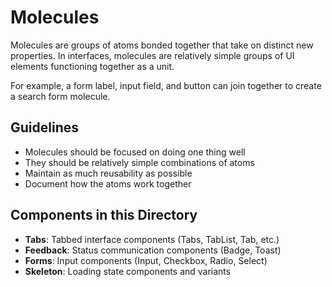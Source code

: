 # Molecules

Molecules are groups of atoms bonded together that take on distinct new properties. In interfaces, molecules are relatively simple groups of UI elements functioning together as a unit.

For example, a form label, input field, and button can join together to create a search form molecule.

## Guidelines

- Molecules should be focused on doing one thing well
- They should be relatively simple combinations of atoms
- Maintain as much reusability as possible
- Document how the atoms work together

## Components in this Directory

- **Tabs**: Tabbed interface components (Tabs, TabList, Tab, etc.)
- **Feedback**: Status communication components (Badge, Toast)
- **Forms**: Input components (Input, Checkbox, Radio, Select)
- **Skeleton**: Loading state components and variants 